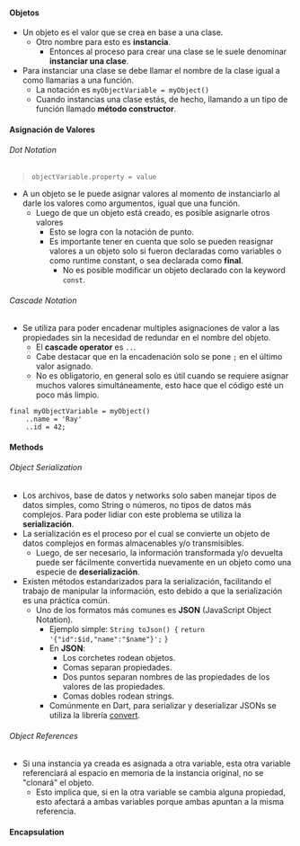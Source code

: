 
#### Objetos
- Un objeto es el valor que se crea en base a una clase.
	- Otro nombre para esto es **instancia**.
		- Entonces al proceso para crear una clase se le suele denominar **instanciar una clase**.
- Para instanciar una clase se debe llamar el nombre de la clase igual a como llamarías a una función. 
	- La notación es  `myObjectVariable = myObject() `
	- Cuando instancias una clase estás, de hecho, llamando a un tipo de función llamado **método constructor**.
#### Asignación de Valores
###### Dot Notation
> `objectVariable.property = value`
- A un objeto se le puede asignar valores al momento de instanciarlo al darle los valores como argumentos, igual que una función.
	- Luego de que un objeto está creado, es posible asignarle otros valores
		- Esto se logra con la notación de punto.
		- Es importante tener en cuenta que solo se pueden reasignar valores a un objeto solo si fueron declaradas como variables o como runtime constant, o sea declarada como **final**. 
			- No es posible modificar un objeto declarado con la keyword ``const``. 
###### Cascade Notation
- Se utiliza para poder encadenar multiples asignaciones de valor a las propiedades sin la necesidad de redundar en el nombre del objeto.
	- El **cascade operator** es `..`.
	- Cabe destacar que en la encadenación solo se pone `;` en el último valor asignado.
	- No es obligatorio, en general solo es útil cuando se requiere asignar muchos valores simultáneamente, esto hace que el código esté un poco más limpio.
```
final myObjectVariable = myObject()
	..name = 'Ray'
	..id = 42;
```
#### Methods
###### Object Serialization
- Los archivos, base de datos y networks solo saben manejar tipos de datos simples, como String o números, no tipos de datos más complejos. Para poder lidiar con este problema se utiliza la **serialización**. 
- La serialización es el proceso por el cual se convierte un objeto de datos complejos en formas almacenables y/o transmisibles. 
	- Luego, de ser necesario, la información transformada y/o devuelta puede ser fácilmente convertida nuevamente en un objeto como una especie de **deserialización**. 
- Existen métodos estandarizados para la serialización, facilitando el trabajo de manipular la información, esto debido a que la serialización es una práctica común. 
	- Uno de los formatos más comunes es **JSON** (JavaScript Object Notation).
		- Ejemplo simple:
			``String toJson() {``
				``return '{"id":$id,"name":"$name"}';`` 
				``}``
		- En **JSON**:
			- Los corchetes rodean objetos.
			- Comas separan propiedades.
			- Dos puntos separan nombres de las propiedades de los valores de las propiedades.
			- Comas dobles rodean strings.
		- Comúnmente en Dart, para serializar y deserializar JSONs se utiliza la librería [convert](Packages#Convert).


###### Object References
- Si una instancia ya creada es asignada a otra variable, esta otra variable referenciará al espacio en memoria de la instancia original, no se "clonará" el objeto. 
	- Esto implica que, si en la otra variable se cambia alguna propiedad, esto afectará a ambas variables porque ambas apuntan a la misma referencia.

#### Encapsulation
